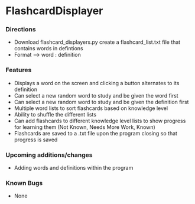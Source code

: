 # FlashcardDisplayer

### Directions
- Download flashcard_displayers.py create a flashcard_list.txt file that contains words in defintions
- Format --> word : definition

### Features
- Displays a word on the screen and clicking a button alternates to its definition
- Can select a new random word to study and be given the word first
- Can select a new random word to study and be given the definition first
- Multiple word lists to sort flashcards based on knowledge level
- Ability to shuffle the different lists
- Can add flashcards to different knowledge level lists to show progress for learning them (Not Known, Needs More Work, Known)
- Flashcards are saved to a .txt file upon the program closing so that progress is saved

### Upcoming additions/changes
- Adding words and definitions within the program

### Known Bugs
- None